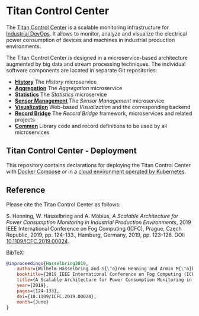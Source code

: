 # Titan Control Center

The [Titan Control Center](https://ieeexplore.ieee.org/abstract/document/8822045)
is a scalable monitoring infrastructure for [Industrial DevOps](https://industrial-devops.org/).
It allows to monitor, analyze and visualize the electrical power consumption of
devices and machines in industrial production environments.

The Titan Control Center is designed in a microservice-based architecture augmented by big data
and stream processing techniques. The individual software components are located in separate
Git repositories:

* **[History](https://github.com/cau-se/titan-ccp-history)** The *History* microservice
* **[Aggregation](https://github.com/cau-se/titan-ccp-aggregation)** The *Aggregation* microservice
* **[Statistics](https://github.com/cau-se/titan-ccp-stats)** The *Statistics* microservice
* **[Sensor Management](https://github.com/cau-se/titan-ccp-sensor-management)** The *Sensor Management* microservice
* **[Visualization](https://github.com/cau-se/titan-ccp-frontend)** Web-based *Visualization* and the corresponding backend
* **[Record Bridge](https://github.com/cau-se/titan-ccp-record-bridge)** The *Record Bridge* framework, microservices and related projects
* **[Common](https://github.com/cau-se/titan-ccp-common)** Library code and record definitions to be used by all microservices

## Titan Control Center - Deployment

This repository contains declarations for deploying the Titan Control Center with [Docker Compose](docker-compose)
or in a [cloud environment operated by Kubernetes](kubernetes).

## Reference

Please cite the Titan Control Center as follows:

S. Henning, W. Hasselbring and A. Möbius, *A Scalable Architecture for Power Consumption Monitoring in Industrial Production Environments*, 2019 IEEE International Conference on Fog Computing (ICFC), Prague, Czech Republic, 2019, pp. 124-133., Hamburg, Germany, 2019, pp. 123-126.
DOI: [10.1109/ICFC.2019.00024](https://doi.org/10.1109/ICFC.2019.00024).

BibTeX:

````bibtex
@inproceedings{Hasselbring2019,
    author={Wilhelm Hasselbring and S{\"o}ren Henning and Armin M{\"o}bius},
    booktitle={2019 IEEE International Conference on Fog Computing (ICFC)},
    title={A Scalable Architecture for Power Consumption Monitoring in Industrial Production Environments},
    year={2019},
    pages={124-133},
    doi={10.1109/ICFC.2019.00024}, 
    month={June}
}
````